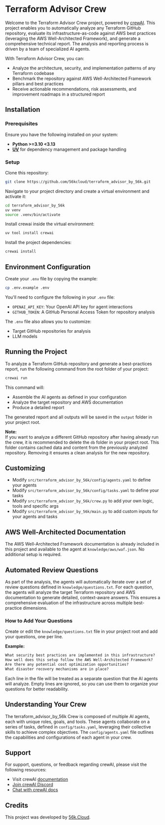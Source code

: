 # Terraform Advisor Crew

Welcome to the Terraform Advisor Crew project, powered by [crewAI](https://crewai.com). This project enables you to automatically analyze any Terraform GitHub repository, evaluate its infrastructure-as-code against AWS best practices (leveraging the AWS Well-Architected Framework), and generate a comprehensive technical report. The analysis and reporting process is driven by a team of specialized AI agents.

With Terraform Advisor Crew, you can:

- Analyze the architecture, security, and implementation patterns of any Terraform codebase
- Benchmark the repository against AWS Well-Architected Framework pillars and best practices
- Receive actionable recommendations, risk assessments, and improvement roadmaps in a structured report

## Installation

### Prerequisites

Ensure you have the following installed on your system:

- **Python >=3.10 <3.13**
- **[UV](https://docs.astral.sh/uv/)** for dependency management and package handling

### Setup

Clone this repository:

```bash
git clone https://github.com/56kcloud/terraform_advisor_by_56k.git
```

Navigate to your project directory and create a virtual environment and activate it:

```bash
cd terraform_advisor_by_56k
uv venv
source .venv/bin/activate
```

Install crewai inside the virtual environment:

```bash
uv tool install crewai
```

Install the project dependencies:

```bash
crewai install
```

## Environment Configuration

Create your `.env` file by copying the example:

```bash
cp .env.example .env
```

You'll need to configure the following in your `.env` file:

- `OPENAI_API_KEY`: Your OpenAI API key for agent interactions
- `GITHUB_TOKEN`: A GitHub Personal Access Token for repository analysis

The `.env` file also allows you to customize:

- Target GitHub repositories for analysis
- LLM models

## Running the Project

To analyze a Terraform GitHub repository and generate a best-practices report, run the following command from the root folder of your project:

```bash
crewai run
```

This command will:

- Assemble the AI agents as defined in your configuration
- Analyze the target repository and AWS documentation
- Produce a detailed report

The generated report and all outputs will be saved in the `output` folder in your project root.

**Note:**  
If you want to analyze a different GitHub repository after having already run the crew, it is recommended to delete the `db` folder in your project root. This folder contains cached data and content from the previously analyzed repository. Removing it ensures a clean analysis for the new repository.

## Customizing

- Modify `src/terraform_advisor_by_56k/config/agents.yaml` to define your agents
- Modify `src/terraform_advisor_by_56k/config/tasks.yaml` to define your tasks
- Modify `src/terraform_advisor_by_56k/crew.py` to add your own logic, tools and specific args
- Modify `src/terraform_advisor_by_56k/main.py` to add custom inputs for your agents and tasks

## AWS Well-Architected Documentation

The AWS Well-Architected Framework documentation is already included in this project and available to the agent at `knowledge/aws/waf.json`. No additional setup is required.

## Automated Review Questions

As part of the analysis, the agents will automatically iterate over a set of review questions defined in `knowledge/questions.txt`. For each question, the agents will analyze the target Terraform repository and AWS documentation to generate detailed, context-aware answers. This ensures a comprehensive evaluation of the infrastructure across multiple best-practice dimensions.

### How to Add Your Questions

Create or edit the `knowledge/questions.txt` file in your project root and add your questions, one per line.

**Example:**

```txt
What security best practices are implemented in this infrastructure?
How well does this setup follow the AWS Well-Architected Framework?
Are there any potential cost optimization opportunities?
What disaster recovery mechanisms are in place?
```

Each line in the file will be treated as a separate question that the AI agents will analyze. Empty lines are ignored, so you can use them to organize your questions for better readability.

## Understanding Your Crew

The terraform_advisor_by_56k Crew is composed of multiple AI agents, each with unique roles, goals, and tools. These agents collaborate on a series of tasks, defined in `config/tasks.yaml`, leveraging their collective skills to achieve complex objectives. The `config/agents.yaml` file outlines the capabilities and configurations of each agent in your crew.

## Support

For support, questions, or feedback regarding crewAI, please visit the following resources:

- Visit crewAI [documentation](https://docs.crewai.com)
- [Join crewAI Discord](https://discord.com/invite/X4JWnZnxPb)
- [Chat with crewAI docs](https://chatg.pt/DWjSBZn)

## Credits

This project was developed by [56k.Cloud](https://www.56k.cloud/).
